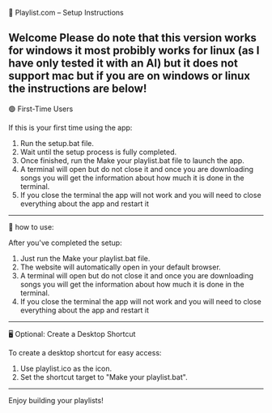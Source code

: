 🎵 Playlist.com – Setup Instructions

Welcome Please do note that this version works for windows it most probibly works for linux (as I have only tested it with an AI) but it does not support mac but if you are on windows or linux the instructions are below!
---

🟢 First-Time Users

If this is your first time using the app:

1. Run the setup.bat file.
2. Wait until the setup process is fully completed.
3. Once finished, run the Make your playlist.bat file to launch the app.
4. A terminal will open but do not close it and once you are downloading songs you will get the information about how much it is done in the terminal.
5. If you close the terminal the app will not work and you will need to close everything about the app and restart it

---

🔁 how to use:

After you've completed the setup:

1. Just run the Make your playlist.bat file.
2. The website will automatically open in your default browser.
3. A terminal will open but do not close it and once you are downloading songs you will get the information about how much it is done in the terminal.
4. If you close the terminal the app will not work and you will need to close everything about the app and restart it

---

🖥️ Optional: Create a Desktop Shortcut

To create a desktop shortcut for easy access:

1. Use playlist.ico as the icon.
2. Set the shortcut target to "Make your playlist.bat".

---

Enjoy building your playlists!
